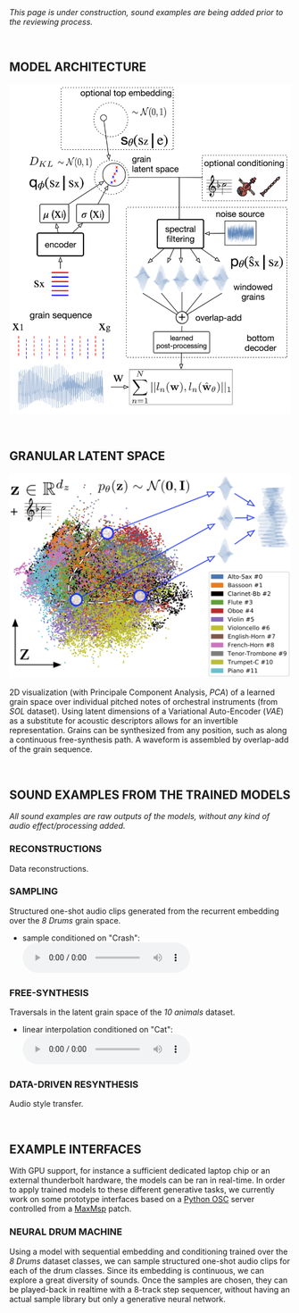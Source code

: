 <!--
<a href="audio/Crash_s_note.wav">sample_embed_crash</a>
https://jekyllcodex.org/without-plugin/open-embed/#
-->

<script type="text/javascript"> 
      // Show button
      function look(type){ 
      param=document.getElementById(type); 
      if(param.style.display == "none") param.style.display = "block"; 
      else param.style.display = "none" 
      } 
</script>

&nbsp;

*This page is under construction, sound examples are being added prior to the reviewing process.*

&nbsp;

## MODEL ARCHITECTURE

<p align="center"> <img src="figures/architecture.png"> </p>

&nbsp;

## GRANULAR LATENT SPACE

<p align="center"> <img src="figures/granular_space.png"> </p>

2D visualization (with Principale Component Analysis, *PCA*) of a learned grain space over individual pitched notes of orchestral instruments (from *SOL* dataset). Using latent dimensions of a Variational Auto-Encoder (*VAE*) as a substitute for acoustic descriptors allows for an invertible representation. Grains can be synthesized from any position, such as along a continuous free-synthesis path. A waveform is assembled by overlap-add of the grain sequence.

&nbsp;

## SOUND EXAMPLES FROM THE TRAINED MODELS

*All sound examples are raw outputs of the models, without any kind of audio effect/processing added.*

### RECONSTRUCTIONS

Data reconstructions.

### SAMPLING

Structured one-shot audio clips generated from the recurrent embedding over the *8  Drums* grain space.

* sample conditioned on "Crash": <audio controls><source src="audio/Crash_s_note.wav"></audio>

### FREE-SYNTHESIS

Traversals in the latent grain space of the *10 animals* dataset.

* linear interpolation conditioned on "Cat": <audio controls><source src="audio/cat_interp_seq.wav"></audio>

### DATA-DRIVEN RESYNTHESIS

Audio style transfer.

&nbsp;

## EXAMPLE INTERFACES

With GPU support, for instance a sufficient dedicated laptop chip or an external thunderbolt hardware, the models can be ran in real-time. In order to apply trained models to these different generative tasks, we currently work on some prototype interfaces based on a [Python OSC](https://pypi.org/project/python-osc/) server controlled from a [MaxMsp](https://cycling74.com) patch.

### NEURAL DRUM MACHINE

Using a model with sequential embedding and conditioning trained over the *8  Drums* dataset classes, we can sample structured one-shot audio clips for each of the drum classes. Since its embedding is continuous, we can explore a great diversity of sounds. Once the samples are chosen, they can be played-back in realtime with a 8-track step sequencer, without having an actual sample library but only a generative neural network.
